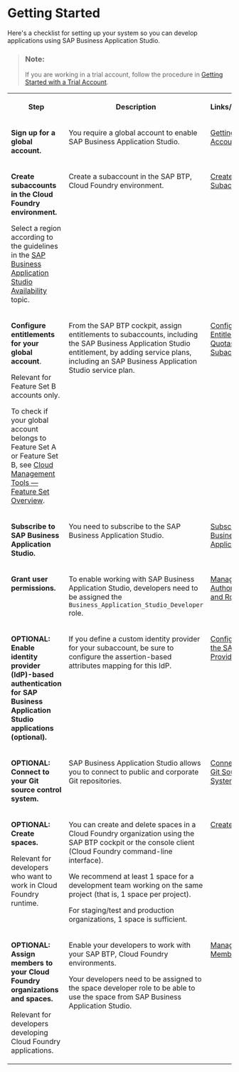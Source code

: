 <!-- loio19611ddbe82f4bf2b493283e0ed602e5 -->

# Getting Started

Here's a checklist for setting up your system so you can develop applications using SAP Business Application Studio.

> ### Note:  
> If you are working in a trial account, follow the procedure in [Getting Started with a Trial Account](getting-started-with-a-trial-account-48ed55e.md).


<table>
<tr>
<th valign="top">

Step



</th>
<th valign="top">

Description



</th>
<th valign="top">

Links/Information



</th>
</tr>
<tr>
<td valign="top">

 **Sign up for a global account.** 



</td>
<td valign="top">

You require a global account to enable SAP Business Application Studio.



</td>
<td valign="top">

[Getting a Global Account](https://help.sap.com/viewer/65de2977205c403bbc107264b8eccf4b/Cloud/en-US/d61c2819034b48e68145c45c36acba6e.html)



</td>
</tr>
<tr>
<td valign="top">

**Create subaccounts in the Cloud Foundry environment.**

Select a region according to the guidelines in the [SAP Business Application Studio Availability](sap-business-application-studio-availability-8509485.md) topic.



</td>
<td valign="top">

Create a subaccount in the SAP BTP, Cloud Foundry environment.



</td>
<td valign="top">

[Create a Subaccount](https://help.sap.com/viewer/65de2977205c403bbc107264b8eccf4b/Cloud/en-US/05280a123d3044ae97457a25b3013918.html)



</td>
</tr>
<tr>
<td valign="top">

**Configure entitlements for your global account**.

Relevant for Feature Set B accounts only.

To check if your global account belongs to Feature Set A or Feature Set B, see [Cloud Management Tools — Feature Set Overview](https://help.sap.com/viewer/65de2977205c403bbc107264b8eccf4b/Cloud/en-US/caf4e4e23aef4666ad8f125af393dfb2.html).



</td>
<td valign="top">

From the SAP BTP cockpit, assign entitlements to subaccounts, including the SAP Business Application Studio entitlement, by adding service plans, including an SAP Business Application Studio service plan.



</td>
<td valign="top">

[Configure Entitlements and Quotas for Subaccounts](https://help.sap.com/viewer/65de2977205c403bbc107264b8eccf4b/Cloud/en-US/5ba357b4fa1e4de4b9fcc4ae771609da.html)



</td>
</tr>
<tr>
<td valign="top">

 **Subscribe to SAP Business Application Studio.** 



</td>
<td valign="top">

You need to subscribe to the SAP Business Application Studio.



</td>
<td valign="top">

 [Subscribe to SAP Business Application Studio](subscribe-to-sap-business-application-studio-6331319.md) 



</td>
</tr>
<tr>
<td valign="top">

**Grant user permissions.**



</td>
<td valign="top">

To enable working with SAP Business Application Studio, developers need to be assigned the `Business_Application_Studio_Developer` role.



</td>
<td valign="top">

 [Manage Authorizations and Roles](manage-authorizations-and-roles-01e69c5.md) 



</td>
</tr>
<tr>
<td valign="top">

**OPTIONAL: Enable identity provider \(IdP\)-based authentication for SAP Business Application Studio applications \(optional\).**



</td>
<td valign="top">

If you define a custom identity provider for your subaccount, be sure to configure the assertion-based attributes mapping for this IdP.



</td>
<td valign="top">

 [Configure Trust to the SAML Identity Provider](https://help.sap.com/viewer/65de2977205c403bbc107264b8eccf4b/Cloud/en-US/dc618538d97610148155d97dcd123c24.html#loiob6cfc4bb4bff4ace90afc71b0962fcb5) 



</td>
</tr>
<tr>
<td valign="top">

**OPTIONAL: Connect to your Git source control system.**



</td>
<td valign="top">

 SAP Business Application Studio allows you to connect to public and corporate Git repositories.



</td>
<td valign="top">

[Connect to Your Git Source Control System](connect-to-your-git-source-control-system-e7a42bc.md)



</td>
</tr>
<tr>
<td valign="top">

**OPTIONAL: Create spaces.**

Relevant for developers who want to work in Cloud Foundry runtime.



</td>
<td valign="top">

You can create and delete spaces in a Cloud Foundry organization using the SAP BTP cockpit or the console client \(Cloud Foundry command-line interface\).

We recommend at least 1 space for a development team working on the same project \(that is, 1 space per project\).

For staging/test and production organizations, 1 space is sufficient.



</td>
<td valign="top">

[Create Spaces](https://help.sap.com/viewer/65de2977205c403bbc107264b8eccf4b/Cloud/en-US/2f6ed22ccf424dae84345f4500c2d8ea.html)



</td>
</tr>
<tr>
<td valign="top">

**OPTIONAL: Assign members to your Cloud Foundry organizations and spaces.**

Relevant for developers developing Cloud Foundry applications.

 



</td>
<td valign="top">

Enable your developers to work with your SAP BTP, Cloud Foundry environments.

Your developers need to be assigned to the space developer role to be able to use the space from SAP Business Application Studio.



</td>
<td valign="top">

[Managing Members](https://help.sap.com/viewer/65de2977205c403bbc107264b8eccf4b/Cloud/en-US/cc1c676b43904066abb2a4838cbd0c37.html)



</td>
</tr>
</table>

